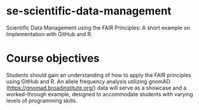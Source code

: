 # se-scientific-data-management
Scientific Data Management using the FAIR Principles: A short example on Implementation with GitHub and R.

# Course objectives
Students should gain an understanding of how to apply the FAIR principles using GitHub and R. An allele frequency analysis utilizing gnomAD (https://gnomad.broadinstitute.org/) data will serve as a showcase and a worked-through example, designed to accommodate students with varying levels of programming skills.

# 

